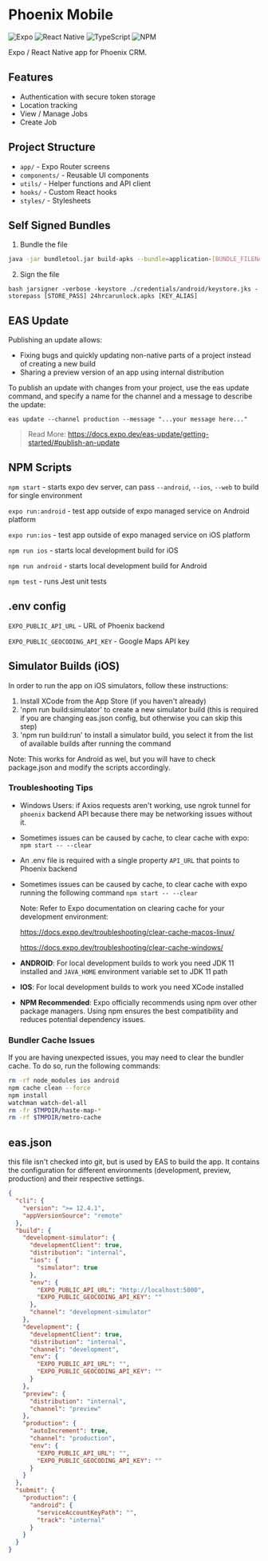 # Phoenix Mobile

![Expo](https://img.shields.io/badge/expo-1C1E24?style=for-the-badge&logo=expo&logoColor=#D04A37)
![React Native](https://img.shields.io/badge/react_native-%2320232a.svg?style=for-the-badge&logo=react&logoColor=%2361DAFB)
![TypeScript](https://img.shields.io/badge/typescript-%23007ACC.svg?style=for-the-badge&logo=typescript&logoColor=white)
![NPM](https://img.shields.io/badge/NPM-%23CB3837.svg?style=for-the-badge&logo=npm&logoColor=white)

Expo / React Native app for Phoenix CRM.

## Features

- Authentication with secure token storage
- Location tracking
- View / Manage Jobs
- Create Job

## Project Structure

- `app/` - Expo Router screens
- `components/` - Reusable UI components
- `utils/` - Helper functions and API client
- `hooks/` - Custom React hooks
- `styles/` - Stylesheets

## Self Signed Bundles

1. Bundle the file

```bash
java -jar bundletool.jar build-apks --bundle=application-[BUNDLE_FILENAME.aab] --output=24hrcarunlock.apks --mode=universal --ks=./credentials/android/keystore.jks --ks-key-alias=[KEY_ALIAS]
```

2. Sign the file

```
bash jarsigner -verbose -keystore ./credentials/android/keystore.jks -storepass [STORE_PASS] 24hrcarunlock.apks [KEY_ALIAS]
```

## EAS Update

Publishing an update allows:

- Fixing bugs and quickly updating non-native parts of a project instead of creating a new build
- Sharing a preview version of an app using internal distribution

To publish an update with changes from your project, use the eas update command, and specify a name for the channel and a message to describe the update:

```
eas update --channel production --message "...your message here..."
```

> Read More: https://docs.expo.dev/eas-update/getting-started/#publish-an-update

## NPM Scripts

`npm start` - starts expo dev server, can pass `--android`, `--ios`, `--web` to build for single environment

`expo run:android` - test app outside of expo managed service on Android platform

`expo run:ios` - test app outside of expo managed service on iOS platform

`npm run ios` - starts local development build for iOS

`npm run android` - starts local development build for Android

`npm test` - runs Jest unit tests

## .env config

`EXPO_PUBLIC_API_URL` - URL of Phoenix backend

`EXPO_PUBLIC_GEOCODING_API_KEY` - Google Maps API key

## Simulator Builds (iOS)

In order to run the app on iOS simulators, follow these instructions:

1. Install XCode from the App Store (if you haven't already)
2. 'npm run build:simulator' to create a new simulator build (this is required if you are changing eas.json config, but otherwise you can skip this step)
3. 'npm run build:run' to install a simulator build, you select it from the list of available builds after running the command

Note: This works for Android as wel, but you will have to check package.json and modify the scripts accordingly.

### Troubleshooting Tips

- Windows Users: if Axios requests aren't working, use ngrok tunnel for `phoenix` backend API because there may be networking issues without it.

- Sometimes issues can be caused by cache, to clear cache with expo: `npm start -- --clear`

- An .env file is required with a single property `API_URL` that points to Phoenix backend

- Sometimes issues can be caused by cache, to clear cache with expo running the following command `npm start -- --clear`

  Note: Refer to Expo documentation on clearing cache for your development environment:

  https://docs.expo.dev/troubleshooting/clear-cache-macos-linux/

  https://docs.expo.dev/troubleshooting/clear-cache-windows/

- **ANDROID**: For local development builds to work you need JDK 11 installed and `JAVA_HOME` environment variable set to JDK 11 path
- **IOS**: For local development builds to work you need XCode installed

- **NPM Recommended**: Expo officially recommends using npm over other package managers. Using npm ensures the best compatibility and reduces potential dependency issues.

### Bundler Cache Issues

If you are having unexpected issues, you may need to clear the bundler cache. To do so, run the following commands:

```bash
rm -rf node_modules ios android
npm cache clean --force
npm install
watchman watch-del-all
rm -fr $TMPDIR/haste-map-*
rm -rf $TMPDIR/metro-cache
```

## eas.json

this file isn't checked into git, but is used by EAS to build the app. It contains the configuration for different environments (development, preview, production) and their respective settings.

```json
{
  "cli": {
    "version": ">= 12.4.1",
    "appVersionSource": "remote"
  },
  "build": {
    "development-simulator": {
      "developmentClient": true,
      "distribution": "internal",
      "ios": {
        "simulator": true
      },
      "env": {
        "EXPO_PUBLIC_API_URL": "http://localhost:5000",
        "EXPO_PUBLIC_GEOCODING_API_KEY": ""
      },
      "channel": "development-simulator"
    },
    "development": {
      "developmentClient": true,
      "distribution": "internal",
      "channel": "development",
      "env": {
        "EXPO_PUBLIC_API_URL": "",
        "EXPO_PUBLIC_GEOCODING_API_KEY": ""
      }
    },
    "preview": {
      "distribution": "internal",
      "channel": "preview"
    },
    "production": {
      "autoIncrement": true,
      "channel": "production",
      "env": {
        "EXPO_PUBLIC_API_URL": "",
        "EXPO_PUBLIC_GEOCODING_API_KEY": ""
      }
    }
  },
  "submit": {
    "production": {
      "android": {
        "serviceAccountKeyPath": "",
        "track": "internal"
      }
    }
  }
}
```
